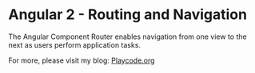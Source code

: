 # Angular 2 - Routing and Navigation
The Angular Component Router enables navigation from one view to the next as users perform application tasks.

For more, please visit my blog: [Playcode.org](https://playcode.org)